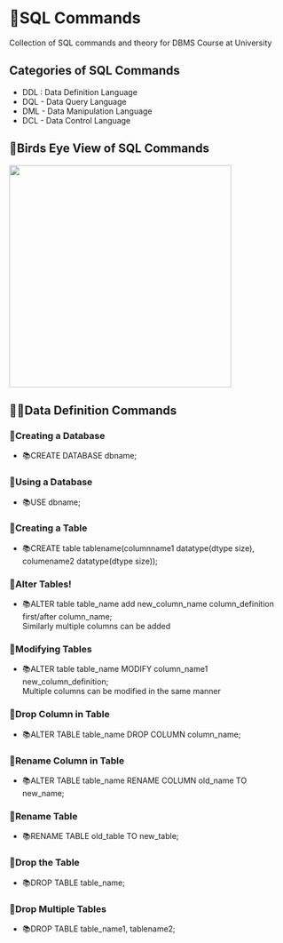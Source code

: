 # 🚀SQL Commands
Collection of SQL commands and theory for DBMS Course at University

## Categories of SQL Commands 
- DDL : Data Definition Language
- DQL - Data Query Language
- DML - Data Manipulation Language
- DCL - Data Control Language

## 🦉Birds Eye View of SQL Commands
<img src = "https://user-images.githubusercontent.com/44313631/132503109-1d37373d-ddfb-430f-9b18-60607d4ab334.png" width = 400px height = 400px/>

## 👩‍💻Data Definition Commands
### 🚀Creating a Database
- 📚CREATE DATABASE dbname;
### 🚀Using a Database
- 📚USE dbname;
### 🚀Creating a Table
- 📚CREATE table tablename(columnname1 datatype(dtype size), columename2 datatype(dtype size));
### 🚀Alter Tables!
- 📚ALTER table table_name add new_column_name column_definition first/after column_name; 
      <br>Similarly multiple columns can be added
### 🚀Modifying Tables
- 📚ALTER table table_name MODIFY column_name1 new_column_definition;<br> Multiple columns can be modified in the same manner
### 🚀Drop Column in Table
- 📚ALTER TABLE table_name DROP COLUMN column_name;
### 🚀Rename Column in Table
-  📚ALTER TABLE table_name RENAME COLUMN old_name TO new_name;
### 🚀Rename Table
- 📚RENAME TABLE old_table TO new_table;
### 🚀Drop the Table
- 📚DROP TABLE table_name;
### 🚀Drop Multiple Tables
- 📚DROP TABLE table_name1, tablename2;
